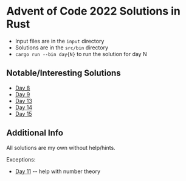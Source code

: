 # Advent of Code 2022 Solutions in Rust
- Input files are in the `input` directory
- Solutions are in the `src/bin` directory
- `cargo run --bin day{N}` to run the solution for day N


## Notable/Interesting Solutions
- [Day 8](src/bin/day8.rs)
- [Day 9](src/bin/day9.rs)
- [Day 13](src/bin/day13.rs)
- [Day 14](src/bin/day14.rs)
- [Day 15](src/bin/day15.rs)

## Additional Info
All solutions are my own without help/hints.

Exceptions: 
- [Day 11](src/bin/day11.rs) -- help with number theory
